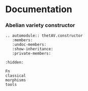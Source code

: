 # Documentation

### Abelian variety constructor

```{eval-rst} 
.. automodule:: thetAV.constructor
   :members:
   :undoc-members:
   :show-inheritance:
   :private-members:
```

```{toctree}
:hidden:

Fn
classical
morphisms
tools
```
 
